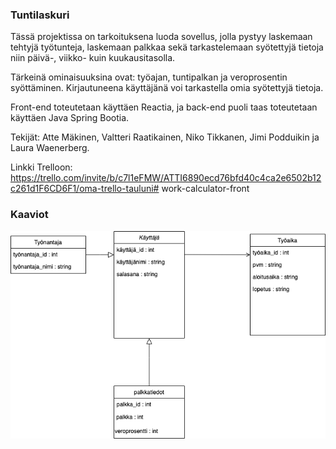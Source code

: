 ### Tuntilaskuri

Tässä projektissa on tarkoituksena luoda sovellus, jolla pystyy laskemaan tehtyjä työtunteja, laskemaan palkkaa sekä tarkastelemaan syötettyjä tietoja niin päivä-, viikko- kuin kuukausitasolla.

Tärkeinä ominaisuuksina ovat: työajan, tuntipalkan ja veroprosentin syöttäminen. Kirjautuneena käyttäjänä voi tarkastella omia syötettyjä tietoja.

Front-end toteutetaan käyttäen Reactia, ja back-end puoli taas toteutetaan käyttäen Java Spring Bootia.

Tekijät: Atte Mäkinen, Valtteri Raatikainen, Niko Tikkanen, Jimi Podduikin ja Laura Waenerberg.

Linkki Trelloon: https://trello.com/invite/b/c7l1eFMW/ATTI6890ecd76bfd40c4ca2e6502b12c261d1F6CD6F1/oma-trello-tauluni# work-calculator-front

### Kaaviot

![Alt Text](luokkakaavio.png)
